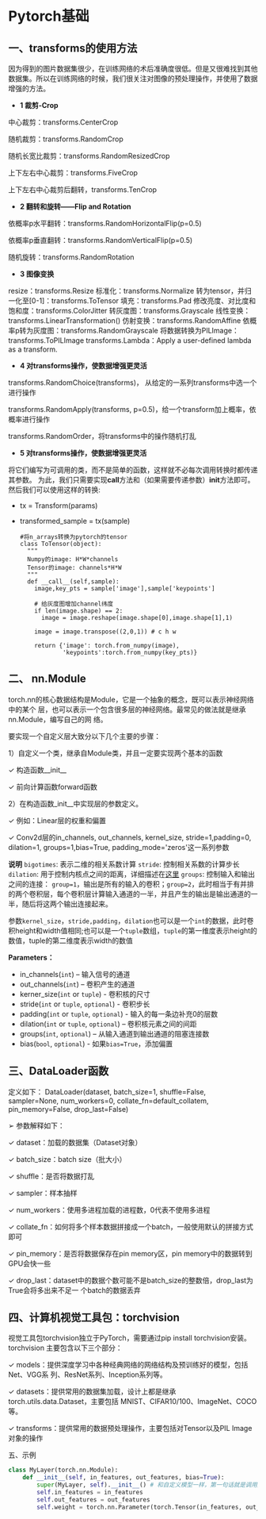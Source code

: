 # Pytorch基础

## 一、transforms的使用方法

因为得到的图片数据集很少，在训练网络的术后准确度很低。但是又很难找到其他数据集。所以在训练网络的时候，我们很关注对图像的预处理操作，并使用了数据增强的方法。

- **1 裁剪-Crop**

中心裁剪：transforms.CenterCrop

随机裁剪：transforms.RandomCrop

随机长宽比裁剪：transforms.RandomResizedCrop

上下左右中心裁剪：transforms.FiveCrop

上下左右中心裁剪后翻转，transforms.TenCrop

- **2 翻转和旋转——Flip and Rotation**

依概率p水平翻转：transforms.RandomHorizontalFlip(p=0.5)

依概率p垂直翻转：transforms.RandomVerticalFlip(p=0.5)

随机旋转：transforms.RandomRotation

- **3 图像变换**

resize：transforms.Resize
标准化：transforms.Normalize
转为tensor，并归一化至[0-1]：transforms.ToTensor
填充：transforms.Pad
修改亮度、对比度和饱和度：transforms.ColorJitter
转灰度图：transforms.Grayscale
线性变换：transforms.LinearTransformation()
仿射变换：transforms.RandomAffine
依概率p转为灰度图：transforms.RandomGrayscale
将数据转换为PILImage：transforms.ToPILImage
transforms.Lambda：Apply a user-defined lambda as a transform.

- **4 对transforms操作，使数据增强更灵活**

transforms.RandomChoice(transforms)， 从给定的一系列transforms中选一个进行操作

transforms.RandomApply(transforms, p=0.5)，给一个transform加上概率，依概率进行操作

transforms.RandomOrder，将transforms中的操作随机打乱

- **5 对transforms操作，使数据增强更灵活**

将它们编写为可调用的类，而不是简单的函数，这样就不必每次调用转换时都传递其参数。 为此，我们只需要实现**call**方法和（如果需要传递参数）**init**方法即可。 然后我们可以使用这样的转换:

- tx = Transform(params)

- transformed_sample = tx(sample)

  ```
  #将n_arrays转换为pytorch的tensor 
  class ToTensor(object):
    """
    Numpy的image: H*W*channels 
    Tensor的image: channels*H*W
    """
    def __call__(self,sample):
      image,key_pts = sample['image'],sample['keypoints']
      
      # 给灰度图增加channel纬度
      if len(image.shape) == 2:
        image = image.reshape(image.shape[0],image.shape[1],1)
      
      image = image.transpose((2,0,1)) # c h w 
  
      return {'image': torch.from_numpy(image),
              'keypoints':torch.from_numpy(key_pts)}
  ```




## 二、 nn.Module

torch.nn的核心数据结构是Module，它是一个抽象的概念，既可以表示神经网络中的某个 层，也可以表示一个包含很多层的神经网络。最常见的做法就是继承nn.Module，编写自己的网 络。



要实现一个自定义层大致分以下几个主要的步骤：

 1）自定义一个类，继承自Module类，并且一定要实现两个基本的函数 

✓ 构造函数__init__ 

✓ 前向计算函数forward函数

 2）在构造函数_init__中实现层的参数定义。 

✓ 例如：Linear层的权重和偏置 

✓ Conv2d层的in_channels, out_channels, kernel_size, stride=1,padding=0, dilation=1,  groups=1,bias=True, padding_mode='zeros'这一系列参数

**说明**
`bigotimes`: 表示二维的相关系数计算 `stride`: 控制相关系数的计算步长
`dilation`: 用于控制内核点之间的距离，详细描述在[这里](https://github.com/vdumoulin/conv_arithmetic/blob/master/README.md)
`groups`: 控制输入和输出之间的连接： `group=1`，输出是所有的输入的卷积；`group=2`，此时相当于有并排的两个卷积层，每个卷积层计算输入通道的一半，并且产生的输出是输出通道的一半，随后将这两个输出连接起来。

参数`kernel_size`，`stride,padding`，`dilation`也可以是一个`int`的数据，此时卷积height和width值相同;也可以是一个`tuple`数组，`tuple`的第一维度表示height的数值，tuple的第二维度表示width的数值

**Parameters：**

- in_channels(`int`) – 输入信号的通道
- out_channels(`int`) – 卷积产生的通道
- kerner_size(`int` or `tuple`) - 卷积核的尺寸
- stride(`int` or `tuple`, `optional`) - 卷积步长
- padding(`int` or `tuple`, `optional`) - 输入的每一条边补充0的层数
- dilation(`int` or `tuple`, `optional`) – 卷积核元素之间的间距
- groups(`int`, `optional`) – 从输入通道到输出通道的阻塞连接数
- bias(`bool`, `optional`) - 如果`bias=True`，添加偏置

## 三、DataLoader函数

定义如下： DataLoader(dataset, batch_size=1, shuffle=False, sampler=None, num_workers=0,  collate_fn=default_collatem, pin_memory=False, drop_last=False) 

➢ 参数解释如下： 

✓ dataset：加载的数据集（Dataset对象）

 ✓ batch_size：batch size（批大小）

 ✓ shuffle：是否将数据打乱

 ✓ sampler：样本抽样 

✓ num_workers：使用多进程加载的进程数，0代表不使用多进程 

✓ collate_fn：如何将多个样本数据拼接成一个batch，一般使用默认的拼接方式即可 

✓ pin_memory：是否将数据保存在pin memory区，pin memory中的数据转到GPU会快一些

 ✓ drop_last：dataset中的数据个数可能不是batch_size的整数倍，drop_last为True会将多出来不足一 个batch的数据丢弃



## 四、计算机视觉工具包：torchvision 

视觉工具包torchvision独立于PyTorch，需要通过pip install torchvision安装。torchvision 主要包含以下三个部分：

 ✓ models：提供深度学习中各种经典网络的网络结构及预训练好的模型，包括Net、VGG系 列、ResNet系列、Inception系列等。 

✓ datasets：提供常用的数据集加载，设计上都是继承torch.utils.data.Dataset，主要包括 MNIST、CIFAR10/100、ImageNet、COCO等。

 ✓ transforms：提供常用的数据预处理操作，主要包括对Tensor以及PIL Image对象的操作



五、示例

```python
class MyLayer(torch.nn.Module):
    def __init__(self, in_features, out_features, bias=True):
        super(MyLayer, self).__init__() # 和自定义模型一样，第一句话就是调用父类的构造函数
        self.in_features = in_features
        self.out_features = out_features
        self.weight = torch.nn.Parameter(torch.Tensor(in_features, out_features)) # 由于weights是可以训练的，所以使用Parameter来定义。

```

